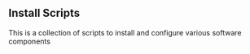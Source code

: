 ## Install Scripts 

This is a collection of scripts to install and configure various software components


